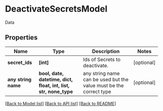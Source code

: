 # DeactivateSecretsModel

Data

## Properties
Name | Type | Description | Notes
------------ | ------------- | ------------- | -------------
**secret_ids** | **[int]** | Ids of Secrets to deactivate. | [optional] 
**any string name** | **bool, date, datetime, dict, float, int, list, str, none_type** | any string name can be used but the value must be the correct type | [optional]

[[Back to Model list]](../README.md#documentation-for-models) [[Back to API list]](../README.md#documentation-for-api-endpoints) [[Back to README]](../README.md)


